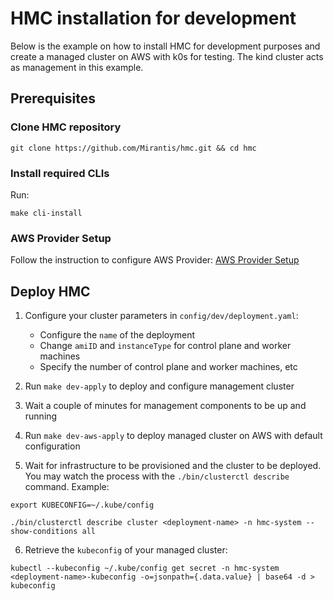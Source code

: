 # HMC installation for development

Below is the example on how to install HMC for development purposes and create
a managed cluster on AWS with k0s for testing. The kind cluster acts as management in this example.

## Prerequisites

### Clone HMC repository

```
git clone https://github.com/Mirantis/hmc.git && cd hmc
```

### Install required CLIs

Run:

```
make cli-install
```

### AWS Provider Setup

Follow the instruction to configure AWS Provider: [AWS Provider Setup](aws/main.md#prepare-the-aws-infra-provider)

## Deploy HMC

1. Configure your cluster parameters in `config/dev/deployment.yaml`:

    * Configure the `name` of the deployment
    * Change `amiID` and `instanceType` for control plane and worker machines
    * Specify the number of control plane and worker machines, etc

2. Run `make dev-apply` to deploy and configure management cluster

3. Wait a couple of minutes for management components to be up and running

4. Run `make dev-aws-apply` to deploy managed cluster on AWS with default configuration

5. Wait for infrastructure to be provisioned and the cluster to be deployed. You may watch the process with the
   `./bin/clusterctl describe` command. Example:

```
export KUBECONFIG=~/.kube/config

./bin/clusterctl describe cluster <deployment-name> -n hmc-system --show-conditions all
```

6. Retrieve the `kubeconfig` of your managed cluster:

```
kubectl --kubeconfig ~/.kube/config get secret -n hmc-system <deployment-name>-kubeconfig -o=jsonpath={.data.value} | base64 -d > kubeconfig
```
